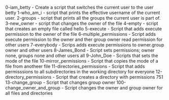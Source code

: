 0-iam_betty - Create a script that switches the current user to the user betty
1-who_am_i - script that prints the effective username of the current user.
2-groups - script that prints all the groups the current user is part of.
3-new_owner - script that changes the owner of the file
4-empty -  script that creates an empty file called hello
5-execute - Script that adds execute permission to the owner of the file
6-multiple_permissions - Script adds execute permission to the owner and ther group owner read permission for other users
7-everybody - Scrips adds execute permissions to owner.group owner and other users
8-James_Bond - Script sets permissions; owner none, groups none and other users all
9-John_Doe - Scripts that sets the mode of the file
10-mirror_permissions - Script that copies the mode of a file from anotheer file
11-directories_permissions - Script that adds permisssions to all subdirectories in the working directory for everyone
12-directory_permissions - Script that creates a directory with permissions 751
13-change_group - Script that changes group owner
100-change_owner_and_group - Script changes the owner and group owner for all files and directories
